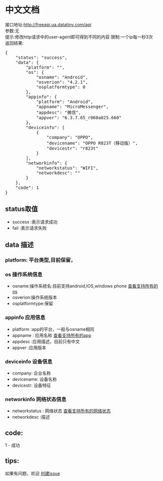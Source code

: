 # 中文文档
接口地址:http://freeapi.ua.datatiny.com/api  
参数:无  
提示:修改http请求中的user-agent即可得到不同的内容
限制:一个ip每一秒3次  
返回结果:
<pre>
{
    "status": "success",
    "data": {
        "platform": "",
        "os": {
            "osname": "Android",
            "osverion": "4.2.1",
            "osplatformtype": 0
        },
        "appinfo": {
            "platform": "Android",
            "appname": "MicroMessenger",
            "appdesc": "微信",
            "appver": "6.3.7.65_r060a025.660"
        },
        "deviceinfo": [
            {
                "company": "OPPO",
                "devicename": "OPPO R823T（移动版）",
                "devicestr": "r823t"
            }
        ],
        "networkinfo": {
            "networkstatus": "WIFI",
            "networkdesc": ""
        }
    },
    "code": 1
}
</pre>
## status取值
* success :表示请求成功
* fail :表示请求失败

## data 描述
### platform: 平台类型,目前保留，  

### os  操作系统信息
  * osname:操作系统名:目前支持android,IOS,windows phone [查看支持所有的os](osinfos.md)  
  * osverion:操作系统版本  
  * osplatformtype:保留  
 
### appinfo  应用信息
  * platform :app的平台，一般与osname相同  
  * appname : 应用名称 [查看支持所有的app](appinfos.md)  
  * appdesc :应用描述，目前只有中文  
  * appver :应用版本  
 
### deviceinfo 设备信息  
  * company: 企业名称  
  * devicename: 设备名称  
  * devicestr: 设备特征  
  
### networkinfo 网络状态信息  
  * networkstatus : 网络状态  [查看支持所有的网络状态](networkstatus.md)  
  * networkdesc :描述  
  
## code:
   1 - 成功 
 
## tips:
如果有问题，欢迎 [创建issue](https://github.com/0x376h/uaapidocument/issues/new)
 